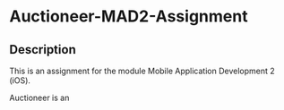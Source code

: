 # Auctioneer-MAD2-Assignment

## Description
This is an assignment for the module Mobile Application Development 2 (iOS).

Auctioneer is an 
